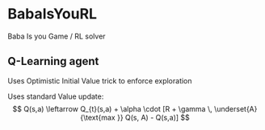 # BabaIsYouRL
Baba Is you Game / RL solver

## Q-Learning agent

Uses Optimistic Initial Value trick to enforce exploration

Uses standard Value update:
$$
Q(s,a) \leftarrow Q_{t}(s,a) + \alpha \cdot [R + \gamma \, \underset{A}{\text{max }} Q(s, A) - Q(s,a)]
$$

